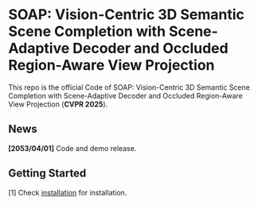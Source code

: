 # SOAP: Vision-Centric 3D Semantic Scene Completion with Scene-Adaptive Decoder and Occluded Region-Aware View Projection
This repo is the official Code of SOAP: Vision-Centric 3D Semantic Scene Completion with Scene-Adaptive Decoder and Occluded Region-Aware View Projection (**CVPR 2025**).
## News
**[2053/04/01]**  Code and demo release.

## Getting Started
[1] Check [installation]() for installation.



